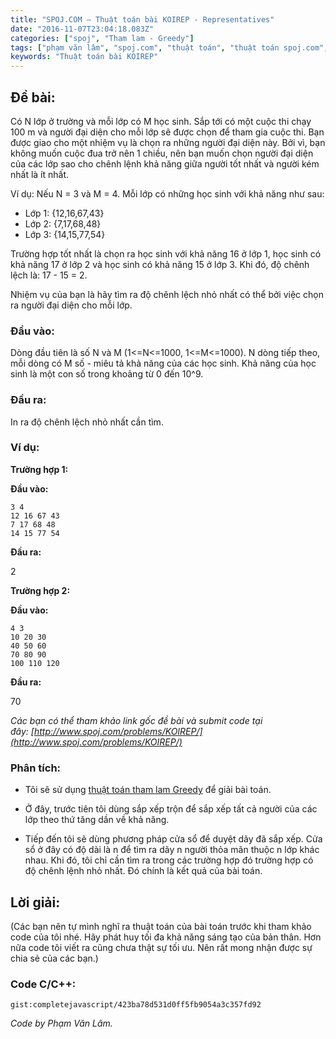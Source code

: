 ```yaml
---
title: "SPOJ.COM – Thuật toán bài KOIREP - Representatives"
date: "2016-11-07T23:04:18.083Z"
categories: ["spoj", "Tham lam - Greedy"]
tags: ["phạm văn lâm", "spoj.com", "thuật toán", "thuật toán spoj.com", "dịch cửa sổ", "sắp xếp trộn Merge Sort", "tham lam greedy"]
keywords: "Thuật toán bài KOIREP"
---
```


## Đề bài:

Có N lớp ở trường và mỗi lớp có M học sinh. Sắp tới có một cuộc thi chạy 100 m và người đại diện cho mỗi lớp sẽ được chọn để tham gia cuộc thi. Bạn được giao cho một nhiệm vụ là chọn ra những người đại diện này. Bởi vì, bạn không muốn cuộc đua trở nên 1 chiều, nên bạn muốn chọn người đại diện của các lớp sao cho chênh lệnh khả năng giữa người tốt nhất và người kém nhất là ít nhất. 

Ví dụ: Nếu N = 3 và M = 4\. Mỗi lớp có những học sinh với khả năng như sau: 

  * Lớp 1: {12,16,67,43} 
  * Lớp 2: {7,17,68,48} 
  * Lớp 3: {14,15,77,54} 
  
Trường hợp tốt nhất là chọn ra học sinh với khả năng 16 ở lớp 1, học sinh có khả năng 17 ở lớp 2 và học sinh có khả năng 15 ở lớp 3\. Khi đó, độ chênh lệch là: 17 - 15 = 2. 

Nhiệm vụ của bạn là hãy tìm ra độ chênh lệch nhỏ nhất có thể bởi việc chọn ra người đại diện cho mỗi lớp.

### Đầu vào:

Dòng đầu tiên là số N và M (1<=N<=1000, 1<=M<=1000). N dòng tiếp theo, mỗi dòng có M số - miêu tả khả năng của các học sinh. Khả năng của học sinh là một con số trong khoảng từ 0 đến 10^9.

### Đầu ra:

In ra độ chênh lệch nhỏ nhất cần tìm.

### Ví dụ:

**Trường hợp 1:** 

**Đầu vào:**

```
3 4
12 16 67 43
7 17 68 48
14 15 77 54
```

**Đầu ra:**

2

**Trường hợp 2:** 

**Đầu vào:**

```
4 3
10 20 30
40 50 60
70 80 90
100 110 120
```

**Đầu ra:**

70

_Các bạn có thể tham khảo link gốc đề bài và submit code tại đây: [http://www.spoj.com/problems/KOIREP/](http://www.spoj.com/problems/KOIREP/)_

### Phân tích:

  * Tôi sẽ sử dụng [thuật toán tham lam Greedy](/category/tham-lam-greedy/) để giải bài toán.
  
  * Ở đây, trước tiên tôi dùng sắp xếp trộn để sắp xếp tất cả người của các lớp theo thứ tăng dần về khả năng. 
  
  * Tiếp đến tôi sẽ dùng phương pháp cửa sổ để duyệt dãy đã sắp xếp. Cửa sổ ở đây có độ dài là n để tìm ra dãy n người thỏa mãn thuộc n lớp khác nhau. Khi đó, tôi chỉ cần tìm ra trong các trường hợp đó trường hợp có độ chênh lệnh nhỏ nhất. Đó chính là kết quả của bài toán.

## Lời giải:

(Các bạn nên tự mình nghĩ ra thuật toán của bài toán trước khi tham khảo code của tôi nhé. Hãy phát huy tối đa khả năng sáng tạo của bản thân. Hơn nữa code tôi viết ra cũng chưa thật sự tối ưu. Nên rất mong nhận được sự chia sẻ của các bạn.)

### Code C/C++:

`gist:completejavascript/423ba78d531d0ff5fb9054a3c357fd92`

_Code by Phạm Văn Lâm._